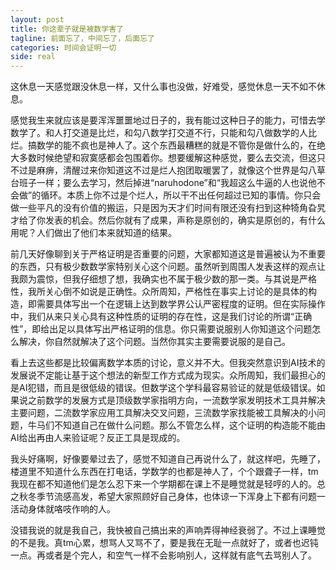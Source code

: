 ```yaml
---
layout: post
title: 你这辈子就是被数学害了
tagline: 前面忘了，中间忘了，后面忘了
categories: 时间会证明一切
side: real
---
```


这休息一天感觉跟没休息一样，又什么事也没做，好难受，感觉休息一天不如不休息。

感觉我生来就应该是要浑浑噩噩地过日子的，我有能过这种日子的能力，可惜去学数学了。和人打交道是比烂，和勾八数学打交道不行，只能和勾八做数学的人比烂。搞数学的能不疯也是神人了。这个东西最糟糕的就是不管你是做什么的，在绝大多数时候绝望和寂寞感都会包围着你。想要缓解这种感觉，要么去交流，但这只不过是麻痹，清醒过来你知道这不过是烂人抱团取暖罢了，就像这个世界是勾八草台班子一样；要么去学习，然后掉进“naruhodone”和“我超这么牛逼的人也说他不会做”的循环。本质上你不过是个烂人，所以干不出任何超过已知的事情。你只会做一些平凡的没有价值的搬运，只是因为天才们时间有限还没有扫到这种犄角旮旯才给了你发表的机会。然后你就有了成果，声称是原创的，确实是原创的，有什么用呢？人们做出了他们本来就知道的结果。

前几天好像聊到关于严格证明是否重要的问题，大家都知道这是普遍被认为不重要的东西，只有极少数数学家特别关心这个问题。虽然听到周围人发表这样的观点让我颇为震惊，但我仔细想了想，我确实也不属于极少数的那一类。与其说是严格性，我所关心倒不如说是正确性。众所周知，严格性在事实上讨论的是具体的构造，即需要具体写出一个在逻辑上达到数学界公认严密程度的证明。但在实际操作中，我们从来只关心具有这种性质的证明的存在性，这是我们讨论的所谓“正确性”，即给出足以具体写出严格证明的信息。你只需要说服别人你知道这个问题怎么解决，你自然就解决了这个问题。当然你其实主要需要说服的是自己。

看上去这些都是比较偏离数学本质的讨论，意义并不大。但我突然意识到AI技术的发展说不定能让基于这个想法的新型工作方式成为现实。众所周知，我们最担心的是AI犯错，而且是很低级的错误。但数学这个学科最容易验证的就是低级错误。如果说之前数学的发展方式是顶级数学家指明方向，一流数学家发明技术工具并解决主要问题，二流数学家应用工具解决交叉问题，三流数学家找能被工具解决的小问题，牛马们不知道自己在做什么问题。那么不管怎么样，这个证明的构造能不能由AI给出再由人来验证呢？反正工具是现成的。

我头好痛啊，好像要晕过去了，感觉不知道自己再说什么了，就这样吧，先睡了，楼道里不知道什么东西在打电话，学数学的也都是神人了，个个跟聋子一样，tm我现在都不知道他们是怎么忍下来一个学期都在课上不是睡觉就是轻哼的人的。总之秋冬季节流感高发，希望大家照顾好自己身体，也体谅一下浑身上下都有问题一活动身体就咯吱作响的人。

没错我说的就是我自己，我快被自己搞出来的声响弄得神经衰弱了。不过上课睡觉的不是我。真tm心累，想骂人又骂不了，要是我在无耻一点就好了，或者也迟钝一点。再或者是个完人，和空气一样不会影响别人，这样就有底气去骂别人了。